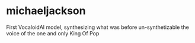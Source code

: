 # michaeljackson
First VocaloidAI model, synthesizing what was before un-synthetizable the voice of the one and only King Of Pop
